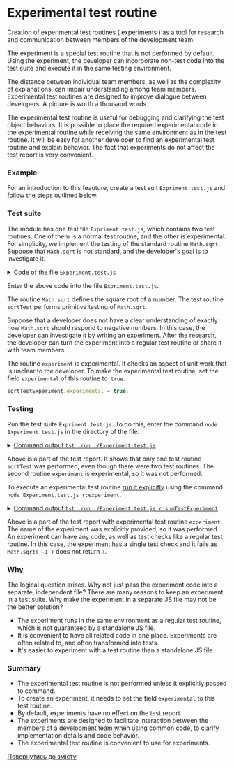 # Experimental test routine 

Creation of experimental test routines ( experiments ) as a tool for research and communication between members of the development team.

The experiment is a special test routine that is not performed by default. Using the experiment, the developer can incorporate non-test code into the test suite and execute it in the same testing environment.

The distance between individual team members, as well as the complexity of explanations, can impair understanding among team members. Experimental test routines are designed to improve dialogue between developers. A picture is worth a thousand words.

The experimental test routine is useful for debugging and clarifying the test object behaviors. It is possible to place the required experimental code in the experimental routine while receiving the same environment as in the test routine. It will be easy for another developer to find an experimental test routine and explain behavior. The fact that experiments do not affect the test report is very convenient.

### Example

For an introduction to this feauture, create a test suit `Expriment.test.js` and follow the steps outlined below.

### Test suite

The module has one test file `Expriment.test.js`, which contains two test routines. One of them is a normal test routine, and the other is experimental. For simplicity, we implement the testing of the standard routine `Math.sqrt`. Suppose that `Math.sqrt` is not standard, and the developer's goal is to investigate it.

<details>
<summary><u>Code of the file <code>Experiment.test.js</code></u></summary>

```js
let _ = require( `wTesting` );

//

function sqrtTest( test )
{
test.case = `integer`;
test.identical( Math.sqrt( 4 ), 2 );
}

//

function experiment( test )
{
test.case = `strings`;
test.identical( Math.sqrt( -1 ), `?` );
}
experiment.experimental = true;

//

var Self =
{
name : `Experiment`,
tests :
{
sqrtTest,
experiment,
}
}

//

Self = wTestSuite( Self );
if( typeof module !== `undefined` && !module.parent )
wTester.test( Self.name );

```

</details>

Enter the above code into the file `Expriment.test.js`.

The routine `Math.sqrt` defines the square root of a number. The  test routine `sqrtTest` performs primitive testing of `Math.sqrt`.

Suppose that a developer does not have a clear understanding of exactly how `Math.sqrt` should respond to negative numbers. In this case, the developer can investigate it by writing an experiment. After the research, the developer can turn the experiment into a regular test routine or share it with team members.

The routine `experiment` is experimental. It checks an aspect of unit work that is unclear to the developer. To make the experimental test routine, set the field `experimental` of this routine to` true`.

```js
sqrtTestExperiment.experimental = true;
```

### Testing

Run the test suite `Expriment.test.js`. To do this, enter the command `node Experiment.test.js` in the directory of the file.

<details>
<summary><u>Command output <code>tst .run ./Experiment.test.js</code></u></summary>

```
[user@user ~]$ node Experiment.test.js

Running test suite ( Experiment ) ..
Located at Experiment.test.js:34
Passed TestSuite::Experiment / TestRoutine::sqrtTest in 0.031s
Passed test checks 1 / 1
Passed test cases 1 / 1
Passed test routines 1 / 1
Test suite ( Experiment ) ... in 0.601s ... ok

```

</details>

Above is a part of the test report. It shows that only one test routine `sqrtTest` was performed, even though there were two test routines. The second routine `experiment` is experimental, so it was not performed.

To execute an experimental test routine [run it explicitly](./Running.md) using the command `node Experiment.test.js r:experiment`.

<details>
<summary><u>Command output <code>tst .run ./Experiment.test.js r:sumTestExperiment</code></u></summary>

```
[user@user ~]$ node Experiment.test.js r:experiment

Running test suite ( Experiment ) ..
Located at Experiment.test.js:34

Running TestSuite::Experiment / TestRoutine::experiment ..
- got :
NaN
- expected :
`?`

Test check ( TestSuite::Experiment / TestRoutine::experiment / strings # 1 ) ... failed
Failed TestSuite::Experiment / TestRoutine::experiment in 0.084s
Passed test checks 0 / 1
Passed test cases 0 / 1
Passed test routines 0 / 1
Test suite ( Experiment ) ... in 0.169s ... failed
```

</details>

Above is a part of the test report with experimental test routine `experiment`. The name of the experiment was explicitly provided, so it was performed. An experiment can have any code, as well as test checks like a regular test routine. In this case, the experiment has a single test check and it fails as `Math.sqrt( -1 )` does not return ``?``.

### Why

The logical question arises. Why not just pass the experiment code into a separate, independent file? There are many reasons to keep an experiment in a test suite. Why make the experiment in a separate JS file may not be the better solution?

- The experiment runs in the same environment as a regular test routine, which is not guaranteed by a standalone JS file.
- It is convenient to have all related code in one place. Experiments are often related to, and often transformed into tests.
- It's easier to experiment with a test routine than a standalone JS file.

### Summary

- The experimental test routine is not performed unless it explicitly passed to command.
- To create an experiment, it needs to set the field `experimental` to this test routine.
- By default, experiments have no effect on the test report.
- The experiments are designed to facilitate interaction between the members of a development team when using common code, to clarify implementation details and code behavior.
- The experimental test routine is convenient to use for experiments.

[Повернутись до змісту](../README.md#tutorials)
